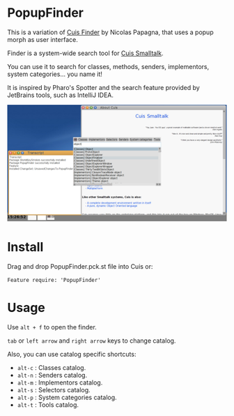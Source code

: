 # PopupFinder

This is a variation of [Cuis Finder](https://github.com/npapagna/cuis-finder) by Nicolas Papagna, that uses a popup morph as user interface.

Finder is a system-wide search tool for [Cuis Smalltalk](https://cuis-smalltalk.github.io/Cuis-Website/).

You can use it to search for classes, methods, senders, implementors, system categories... you name it!

It is inspired by Pharo's Spotter and the search feature provided by JetBrains tools, such as IntelliJ IDEA.

![Finder screenshot](finder.png "Finder screenshot")

# Install

Drag and drop PopupFinder.pck.st file into Cuis or: 

```Smalltalk
Feature require: 'PopupFinder'
```

# Usage

Use `alt + f` to open the finder.

`tab` or `left arrow` and `right arrow` keys to change catalog.

Also, you can use catalog specific shortcuts:

- `alt-c` : Classes catalog.
- `alt-n` : Senders catalog.
- `alt-m` : Implementors catalog.
- `alt-s` : Selectors catalog.
- `alt-p` : System categories catalog.
- `alt-t` : Tools catalog.



